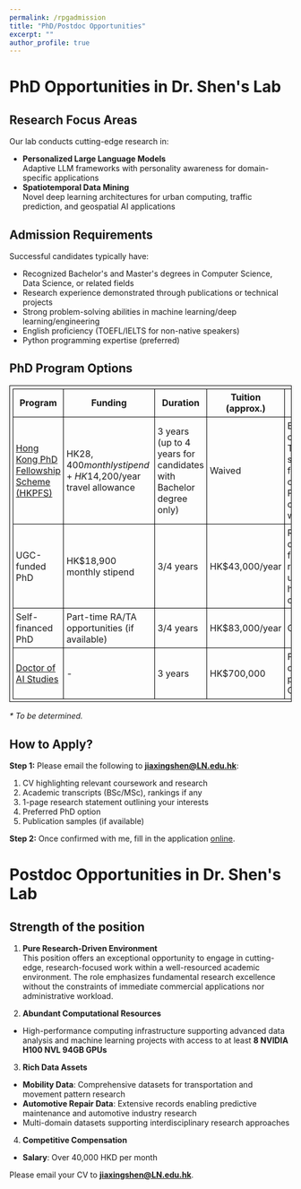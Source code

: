 ```yaml
---
permalink: /rpgadmission
title: "PhD/Postdoc Opportunities"
excerpt: ""
author_profile: true
---
```


<style>
table, th, td {
  border: 1px solid black;
  border-collapse: collapse;
  padding: 0.3em;
}
h2 {
    padding-left: 0;
    text-indent: 0;
}
</style>

# PhD Opportunities in Dr. Shen's Lab

## Research Focus Areas

Our lab conducts cutting-edge research in:

- **Personalized Large Language Models**  
  Adaptive LLM frameworks with personality awareness for domain-specific applications
- **Spatiotemporal Data Mining**  
  Novel deep learning architectures for urban computing, traffic prediction, and geospatial AI applications


## Admission Requirements

Successful candidates typically have:

- Recognized Bachelor's and Master's degrees in Computer Science, Data Science, or related fields 
- Research experience demonstrated through publications or technical projects
- Strong problem-solving abilities in machine learning/deep learning/engineering
- English proficiency (TOEFL/IELTS for non-native speakers)
- Python programming expertise (preferred)


## PhD Program Options

| **Program** | **Funding** | **Duration** | **Tuition (approx.)** | **Notes** | **Deadline** |
|------------|------------|------------|----------------------|----------|------------|
| [Hong Kong PhD Fellowship Scheme (HKPFS)](https://cerg1.ugc.edu.hk/hkpfs/index.html) | HK$28,400 monthly stipend + HK$14,200/year travel allowance | 3 years (up to 4 years for candidates with Bachelor degree only) | Waived | Extremely competitive; Top-tier scholarship for outstanding PhD candidates worldwide | 1 Dec 2026 |
| UGC-funded PhD | HK$18,900 monthly stipend | 3/4 years | HK$43,000/year | Requires degree from recognised universities; highly competitive | Dec 2026* |
| Self-financed PhD | Part-time RA/TA opportunities (if available) | 3/4 years | HK$83,000/year | Competitive | Dec 2026* |
| [Doctor of AI Studies](https://www.ln.edu.hk/sds/dai/dais) | - | 3 years | HK$700,000 | First taught doctoral program in China | 31 June 2026 |

<!-- *\* This is the second round of application for 2025 September intake. Additional rounds may open if vacancies remain available.*  -->
*\* To be determined.* 

## How to Apply?

**Step 1:** Please email the following to **jiaxingshen@LN.edu.hk**:
1. CV highlighting relevant coursework and research
2. Academic transcripts (BSc/MSc), rankings if any
3. 1-page research statement outlining your interests
4. Preferred PhD option 
5. Publication samples (if available)

**Step 2:** Once confirmed with me, fill in the application [online](https://www.ln.edu.hk/rpg/admission/application-for-admission/online-application).



# Postdoc Opportunities in Dr. Shen's Lab

## Strength of the position

1. **Pure Research-Driven Environment**  
This position offers an exceptional opportunity to engage in cutting-edge, research-focused work within a well-resourced academic environment. The role emphasizes fundamental research excellence without the constraints of immediate commercial applications nor administrative workload.

2. **Abundant Computational Resources**
- High-performance computing infrastructure supporting advanced data analysis and machine learning projects with access to at least **8 NVIDIA H100 NVL 94GB GPUs**

3. **Rich Data Assets**
- **Mobility Data**: Comprehensive datasets for transportation and movement pattern research
- **Automotive Repair Data**: Extensive records enabling predictive maintenance and automotive industry research
- Multi-domain datasets supporting interdisciplinary research approaches

4. **Competitive Compensation**
- **Salary**: Over 40,000 HKD per month


Please email your CV to **jiaxingshen@LN.edu.hk**.


